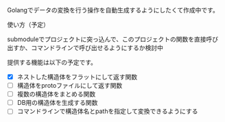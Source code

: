 Golangでデータの変換を行う操作を自動生成するようにしたくて作成中です。

使い方（予定）

   submoduleでプロジェクトに突っ込んで、このプロジェクトの関数を直接呼び出すか、コマンドラインで呼び出せるようにするか検討中

提供する機能は以下の予定です。

- [x] ネストした構造体をフラットにして返す関数
- [ ] 構造体をprotoファイルにして返す関数
- [ ] 複数の構造体をまとめる関数
- [ ] DB用の構造体を生成する関数
- [ ] コマンドラインで構造体名とpathを指定して変換できるようにする